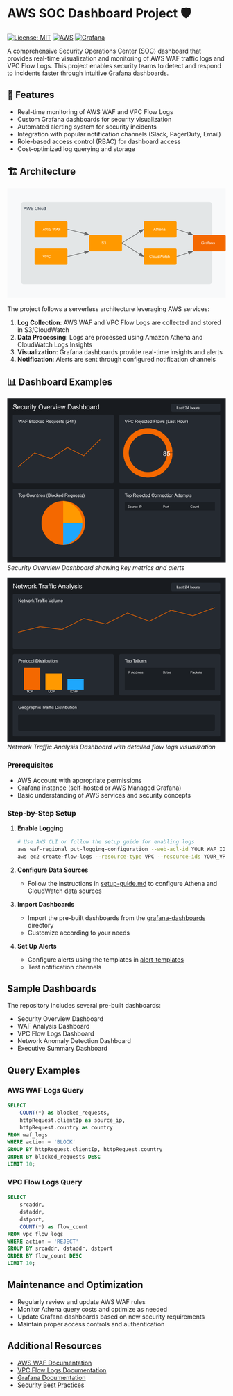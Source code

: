 # AWS SOC Dashboard Project 🛡️

[![License: MIT](https://img.shields.io/badge/License-MIT-yellow.svg)](https://opensource.org/licenses/MIT)
[![AWS](https://img.shields.io/badge/AWS-%23FF9900.svg?style=flat&logo=amazon-aws&logoColor=white)](https://aws.amazon.com/)
[![Grafana](https://img.shields.io/badge/grafana-%23F46800.svg?style=flat&logo=grafana&logoColor=white)](https://grafana.com/)

A comprehensive Security Operations Center (SOC) dashboard that provides real-time visualization and monitoring of AWS WAF traffic logs and VPC Flow Logs. This project enables security teams to detect and respond to incidents faster through intuitive Grafana dashboards.

## 🎯 Features

- Real-time monitoring of AWS WAF and VPC Flow Logs
- Custom Grafana dashboards for security visualization
- Automated alerting system for security incidents
- Integration with popular notification channels (Slack, PagerDuty, Email)
- Role-based access control (RBAC) for dashboard access
- Cost-optimized log querying and storage

## 🏗️ Architecture

![Architecture Diagram](https://raw.githubusercontent.com/mlnas/SOC-Dashboard-Project/main/docs/images/architecture.png)

The project follows a serverless architecture leveraging AWS services:

1. **Log Collection**: AWS WAF and VPC Flow Logs are collected and stored in S3/CloudWatch
2. **Data Processing**: Logs are processed using Amazon Athena and CloudWatch Logs Insights
3. **Visualization**: Grafana dashboards provide real-time insights and alerts
4. **Notification**: Alerts are sent through configured notification channels

## 📊 Dashboard Examples

![Security Overview](https://raw.githubusercontent.com/mlnas/SOC-Dashboard-Project/main/docs/images/security-overview.png)
*Security Overview Dashboard showing key metrics and alerts*

![Traffic Analysis](https://raw.githubusercontent.com/mlnas/SOC-Dashboard-Project/main/docs/images/traffic-analysis.png)
*Network Traffic Analysis Dashboard with detailed flow logs visualization*

### Prerequisites

- AWS Account with appropriate permissions
- Grafana instance (self-hosted or AWS Managed Grafana)
- Basic understanding of AWS services and security concepts

### Step-by-Step Setup

1. **Enable Logging**
   ```bash
   # Use AWS CLI or follow the setup guide for enabling logs
   aws waf-regional put-logging-configuration --web-acl-id YOUR_WAF_ID --logging-configuration file://waf-logging.json
   aws ec2 create-flow-logs --resource-type VPC --resource-ids YOUR_VPC_ID --traffic-type ALL --log-destination-type s3
   ```

2. **Configure Data Sources**
   - Follow the instructions in [setup-guide.md](setup-guide.md) to configure Athena and CloudWatch data sources

3. **Import Dashboards**
   - Import the pre-built dashboards from the [grafana-dashboards](grafana-dashboards/) directory
   - Customize according to your needs

4. **Set Up Alerts**
   - Configure alerts using the templates in [alert-templates](alert-templates/)
   - Test notification channels

## Sample Dashboards

The repository includes several pre-built dashboards:

- Security Overview Dashboard
- WAF Analysis Dashboard
- VPC Flow Logs Dashboard
- Network Anomaly Detection Dashboard
- Executive Summary Dashboard

## Query Examples

### AWS WAF Logs Query
```sql
SELECT 
    COUNT(*) as blocked_requests,
    httpRequest.clientIp as source_ip,
    httpRequest.country as country
FROM waf_logs
WHERE action = 'BLOCK'
GROUP BY httpRequest.clientIp, httpRequest.country
ORDER BY blocked_requests DESC
LIMIT 10;
```

### VPC Flow Logs Query
```sql
SELECT 
    srcaddr,
    dstaddr,
    dstport,
    COUNT(*) as flow_count
FROM vpc_flow_logs
WHERE action = 'REJECT'
GROUP BY srcaddr, dstaddr, dstport
ORDER BY flow_count DESC
LIMIT 10;
```

## Maintenance and Optimization

- Regularly review and update AWS WAF rules
- Monitor Athena query costs and optimize as needed
- Update Grafana dashboards based on new security requirements
- Maintain proper access controls and authentication

## Additional Resources

- [AWS WAF Documentation](https://docs.aws.amazon.com/waf/)
- [VPC Flow Logs Documentation](https://docs.aws.amazon.com/vpc/latest/userguide/flow-logs.html)
- [Grafana Documentation](https://grafana.com/docs/)
- [Security Best Practices](docs/security-best-practices.md)
